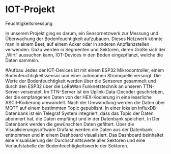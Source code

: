 # IOT-Projekt
Feuchtigkeitsmessung

In unserem Projekt ging es darum, ein Sensornetzwerk zur Messung und Überwachung der Bodenfeuchtigkeit aufzubauen. 
Dieses Netzwerk könnte man in einem Beet, auf einem Acker oder in anderen Anpflanzstellen verwenden. 
Dazu werden in Segmenten und Sektoren, deren Größe sich der „Wirt“ aussuchen kann, IOT-Devices in den Boden eingepflanzt, welche die Daten sammeln.

#Aufbau
Jedes der IOT-Devices ist mit einem ESP32 Mikrocontroller, einem Bodenfeuchtigkeitssensor und einer autonomen Stromquelle versorgt. Die Werte der Bodenfeuchtigkeit werden über die Sensoren gesammelt und durch den ESP32 über die LoRaWan Funknetztechnik an unseren TTN-Server versendet. Im TTN-Server ist ein Uplink-Data-Decoder geschrieben, der die empfangenen Daten von der HEX-Kodierung in eine leserliche ASCII-Kodierung umwandelt. Nach der Umwandlung werden die Daten über MQTT auf einem bestimmten Topic gepublisht. In einer lokalen InfluxDB-Datenbank ist ein Telegraf System integriert, dass das Topic der Daten abonniert hat, die Daten empfängt und in der Datenbank speichert. In Der Datenbank werden die gewünschten Daten gefiltert. Über die Visualisierungssoftware Grafana werden die Daten aus der Datenbank entnommen und in einem Dashboard visualisiert. Das Dashboard beinhaltet eine Visualisierung der Durchschnittswerte aller Sektoren und eine Verlaufstabelle der Bodenfeuchtigkeitswerte der Sektoren. 

